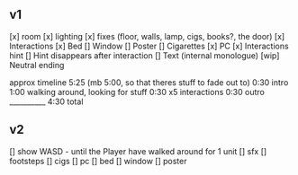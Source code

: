 ## v1
[x] room
	[x] lighting
	[x] fixes (floor, walls, lamp, cigs, books?, the door)
[x] Interactions
	[x] Bed
	[] Window
	[] Poster
	[] Cigarettes
	[x] PC
[x] Interactions hint
	[] Hint disappears after interaction
	[] Text (internal monologue)
[wip] Neutral ending

approx timeline
5:25 (mb 5:00, so that theres stuff to fade out to)
	0:30 intro
	1:00 walking around, looking for stuff
	0:30 x5 interactions
	0:30 outro
	__________
	4:30 total


## v2
[] show WASD - until the Player have walked around for 1 unit 
[] sfx
	[] footsteps
	[] cigs
	[] pc
	[] bed
	[] window
	[] poster
